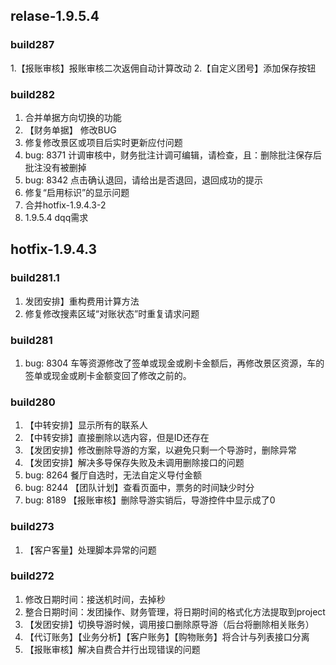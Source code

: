 ## relase-1.9.5.4
### build287
1.【报账审核】报账审核二次返佣自动计算改动
2.【自定义团号】添加保存按钮

### build282
1. 合并单据方向切换的功能
2. 【财务单据】 修改BUG
3. 修复修改景区或项目后实时更新应付问题
4. bug: 8371 计调审核中，财务批注计调可编辑，请检查，且：删除批注保存后批注没有被删掉
5. bug: 8342 点击确认退回，请给出是否退回，退回成功的提示
6. 修复“启用标识”的显示问题
7. 合并hotfix-1.9.4.3-2
8. 1.9.5.4 dqq需求

## hotfix-1.9.4.3 
### build281.1  
1. 发团安排】重构费用计算方法  
2. 修复修改搜素区域“对账状态”时重复请求问题 

### build281
1. bug: 8304 车等资源修改了签单或现金或刷卡金额后，再修改景区资源，车的签单或现金或刷卡金额变回了修改之前的。

### build280  
1. 【中转安排】显示所有的联系人  
2. 【中转安排】直接删除以选内容，但是ID还存在  
3. 【发团安排】修改删除导游的方案，以避免只剩一个导游时，删除异常  
4. 【发团安排】解决多导保存失败及未调用删除接口的问题
5. bug: 8264 餐厅自选时，无法自定义导付金额  
6. bug: 8244 【团队计划】查看页面中，票务的时间缺少时分
7. bug: 8189 【报账审核】删除导游实销后，导游控件中显示成了0  

### build273 
1. 【客户客量】处理脚本异常的问题  

### build272  
1. 修改日期时间：接送机时间，去掉秒  
2. 整合日期时间：发团操作、财务管理，将日期时间的格式化方法提取到project  
3. 【发团安排】切换导游时候，调用接口删除原导游（后台将删除相关账务）  
4. 【代订账务】【业务分析】【客户账务】【购物账务】将合计与列表接口分离  
5. 【报账审核】解决自费合并行出现错误的问题  
